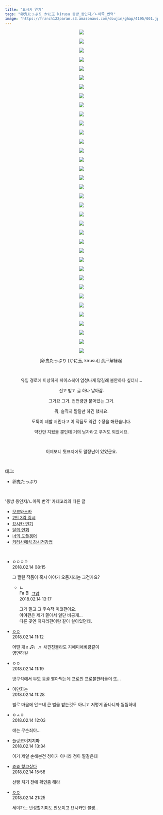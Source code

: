 ```yaml
---
title: "요시카 연기"
tags: "卵鬼たっぷり かに玉 kirusu 동방_동인지／ㄴ이쪽_번역"
image: "https://franch122paran.s3.amazonaws.com/doujin/ghap/4195/001.jpg"
---
```

<div class="article">
<p style="text-align: center; clear: none; float: none;"><img src="{{ site.imgserver7 }}/ghap/4195/001.jpg"/></p>
<p style="text-align: center; clear: none; float: none;"><img src="{{ site.imgserver7 }}/ghap/4195/002.jpg"/></p>
<p style="text-align: center; clear: none; float: none;"><img src="{{ site.imgserver7 }}/ghap/4195/003.jpg"/></p>
<p style="text-align: center; clear: none; float: none;"><img src="{{ site.imgserver7 }}/ghap/4195/004.jpg"/></p>
<p style="text-align: center; clear: none; float: none;"><img src="{{ site.imgserver7 }}/ghap/4195/005.jpg"/></p>
<p style="text-align: center; clear: none; float: none;"><img src="{{ site.imgserver7 }}/ghap/4195/006.jpg"/></p>
<p style="text-align: center; clear: none; float: none;"><img src="{{ site.imgserver7 }}/ghap/4195/007.jpg"/></p>
<p style="text-align: center; clear: none; float: none;"><img src="{{ site.imgserver7 }}/ghap/4195/008.jpg"/></p>
<p style="text-align: center; clear: none; float: none;"><img src="{{ site.imgserver7 }}/ghap/4195/009.jpg"/></p>
<p style="text-align: center; clear: none; float: none;"><img src="{{ site.imgserver7 }}/ghap/4195/010.jpg"/></p>
<p style="text-align: center; clear: none; float: none;"><img src="{{ site.imgserver7 }}/ghap/4195/011.jpg"/></p>
<p style="text-align: center; clear: none; float: none;"><img src="{{ site.imgserver7 }}/ghap/4195/012.jpg"/></p>
<p style="text-align: center; clear: none; float: none;"><img src="{{ site.imgserver7 }}/ghap/4195/013.jpg"/></p>
<p style="text-align: center; clear: none; float: none;"><img src="{{ site.imgserver7 }}/ghap/4195/014.jpg"/></p>
<p style="text-align: center; clear: none; float: none;"><img src="{{ site.imgserver7 }}/ghap/4195/015.jpg"/></p>
<p style="text-align: center; clear: none; float: none;"><img src="{{ site.imgserver7 }}/ghap/4195/016.jpg"/></p>
<p style="text-align: center; clear: none; float: none;"><img src="{{ site.imgserver7 }}/ghap/4195/017.jpg"/></p>
<p style="text-align: center; clear: none; float: none;"><img src="{{ site.imgserver7 }}/ghap/4195/018.jpg"/></p>
<p style="text-align: center; clear: none; float: none;"><img src="{{ site.imgserver7 }}/ghap/4195/019.jpg"/></p>
<p style="text-align: center; clear: none; float: none;"><img src="{{ site.imgserver7 }}/ghap/4195/020.jpg"/></p>
<p style="text-align: center; clear: none; float: none;"><img src="{{ site.imgserver7 }}/ghap/4195/021.jpg"/></p>
<p style="text-align: center; clear: none; float: none;"><img src="{{ site.imgserver7 }}/ghap/4195/022.jpg"/></p>
<p style="text-align: center; clear: none; float: none;"><img src="{{ site.imgserver7 }}/ghap/4195/023.jpg"/></p>
<p style="text-align: center; clear: none; float: none;"><img src="{{ site.imgserver7 }}/ghap/4195/024.jpg"/></p>
<p style="text-align: center; clear: none; float: none;"><img src="{{ site.imgserver7 }}/ghap/4195/025.jpg"/></p>
<p style="text-align: center; clear: none; float: none;"><img src="{{ site.imgserver7 }}/ghap/4195/026.jpg"/></p>
<p style="text-align: center; clear: none; float: none;"><img src="{{ site.imgserver7 }}/ghap/4195/027.jpg"/></p>
<p style="text-align: center; clear: none; float: none;"><img src="{{ site.imgserver7 }}/ghap/4195/028.jpg"/></p>
<p style="text-align: center; clear: none; float: none;"><img src="{{ site.imgserver7 }}/ghap/4195/029.jpg"/></p>
<p style="text-align: center; clear: none; float: none;"><img src="{{ site.imgserver7 }}/ghap/4195/030.jpg"/></p>
<p style="text-align: center; clear: none; float: none;"><img src="{{ site.imgserver7 }}/ghap/4195/031.jpg"/></p>
<p style="text-align: center; clear: none; float: none;"><img src="{{ site.imgserver7 }}/ghap/4195/032.jpg"/></p>
<p style="text-align: center; clear: none; float: none;"><img src="{{ site.imgserver7 }}/ghap/4195/033.jpg"/></p>
<p style="text-align: center; clear: none; float: none;"><img src="{{ site.imgserver7 }}/ghap/4195/034.jpg"/></p>
<p style="text-align: center; clear: none; float: none;"><img src="{{ site.imgserver7 }}/ghap/4195/035.jpg"/></p>
<p style="text-align: center; clear: none; float: none;"><img src="{{ site.imgserver7 }}/ghap/4195/036.jpg"/></p>
<p style="text-align: center; clear: none; float: none;">[卵鬼たっぷり (かに玉, kirusu)] 余尸解縁起 </p>
<p style="text-align: center; clear: none; float: none;"><br/></p>
<p style="text-align: center; clear: none; float: none;">유입 경로에 이상하게 페이스북이 엄청나게 많길래 불안하다 싶더니...</p>
<p style="text-align: center; clear: none; float: none;">신고 받고 글 하나 날아감.</p>
<p style="text-align: center; clear: none; float: none;">그거요 그거. 전연령만 붙어있는 그거.</p>
<p style="text-align: center; clear: none; float: none;">뭐, 솔직히 짤릴만 하긴 했지요.</p>
<p style="text-align: center; clear: none; float: none;">도둑이 제발 저린다고 이 작품도 약간 수정을 해뒀습니다.</p>
<p style="text-align: center; clear: none; float: none;">약간만 지웠을 뿐인데 거의 남자라고 우겨도 되겠네요.</p>
<p style="text-align: center; clear: none; float: none;"><br/></p>
<p style="text-align: center; clear: none; float: none;">이제보니 뒷표지에도 말장난이 있었군요.</p>
</div><br/>
<div class="tagTrail">
<p>태그: </p>
<ul>
<li>卵鬼たっぷり</li>
</ul>
</div><br/>
<div class="another">
<p>'동방 동인지/ㄴ이쪽 번역' 카테고리의 다른 글</p>
<ul>
<li><a href="/ghap_4198">모코와스카</a></li>
<li><a href="/ghap_4196">2인 3각 강시</a></li>
<li><a href="/ghap_4195">요시카 연기</a></li>
<li><a href="/ghap_4186">달의 연회</a></li>
<li><a href="/ghap_4158">너의 도플갱어</a></li>
<li><a href="/ghap_4148">키리사메식 강시건강법</a></li>
</ul>
</div><br/>
<div class="cb_module cb_fluid">
<div class="cb_wrt cb_profile">
<div class="comment">
<ul>
<li class="cb_thumb_off" id="comment15199395">
<div class="cb_comment_area">
<div class="cb_info_area">
<div class="cb_section">
<span class="cb_nick_name">ㅇㅇㅇㄹ</span>
</div>
<div class="cb_section">
<span class="cb_date">2018.02.14 08:15 </span>
</div>
</div>
<div class="cb_dsc_comment">
<p class="cb_dsc">
											그 짤린 작품이 혹시 아야가 오줌지리는 그건가요?
										</p>
</div>
<ul>
<li class="cb_thumb_off" id="comment15199541">
<span class="cb_bu_subnode">ㄴ</span>
<div class="cb_comment_area">
<div class="cb_info_area">
<div class="cb_section">
<span class="cb_nick_name"><img alt="Favicon of https://ghaptouhou.tistory.com" height="16" onerror="this.onerror=null;this.parentNode.removeChild(this)" src="https://ghaptouhou.tistory.com/favicon.ico" width="16"/> <img alt="BlogIcon" height="16" onerror="this.parentNode.removeChild(this)" src="https://ghaptouhou.tistory.com/index.gif" width="16"/> <a href="https://ghaptouhou.tistory.com" onclick="return openLinkInNewWindow(this)"> 그압</a><span class="tistoryProfileLayerTrigger" onclick='TistoryProfile.show(event, this, {"title":"\uc800\uae30 \uc774\uac70 \ub098\uc911\uc5d0 \uc218\uc815 \uac00\ub2a5\ud558\ub098\uc694","url":"https:\/\/ghap.tistory.com","nickname":"\uadf8\uc555","items":[]}); return false;'></span></span>
</div>
<div class="cb_section">
<span class="cb_date">2018.02.14 13:17 </span>
</div>
</div>
<div class="cb_dsc_comment">
<p class="cb_dsc">
																그거 말고 그 후속작 미코편이요.<br/>
아야편은 제가 쫄아서 일단 비공개...<br/>
다른 곳엔 히지리편이랑 같이 살아있던데.
															</p>
</div>
</div>
</li>
</ul>
</div></li>
<li class="cb_thumb_off" id="comment15199465">
<div class="cb_comment_area">
<div class="cb_info_area">
<div class="cb_section">
<span class="cb_nick_name"> <a href="http://http:/ㄱㄷ극딧ㅇ7z8au1bh" onclick="return openLinkInNewWindow(this)">ㅇㅇ</a></span>
</div>
<div class="cb_section">
<span class="cb_date">2018.02.14 11:12 </span>
</div>
</div>
<div class="cb_dsc_comment">
<p class="cb_dsc">
											어떤 개♬♫♩♬ 새낀진몰라도 지애미애비랑같이<br/>
영면하길
										</p>
</div>
</div></li>
<li class="cb_thumb_off" id="comment15199470">
<div class="cb_comment_area">
<div class="cb_info_area">
<div class="cb_section">
<span class="cb_nick_name">ㅇㅇ</span>
</div>
<div class="cb_section">
<span class="cb_date">2018.02.14 11:19 </span>
</div>
</div>
<div class="cb_dsc_comment">
<p class="cb_dsc">
											방구석에서 부모 등골 빨아먹는데 프로인 프로불편러들이 또...
										</p>
</div>
</div></li>
<li class="cb_thumb_off" id="comment15199473">
<div class="cb_comment_area">
<div class="cb_info_area">
<div class="cb_section">
<span class="cb_nick_name">이만화는</span>
</div>
<div class="cb_section">
<span class="cb_date">2018.02.14 11:28 </span>
</div>
</div>
<div class="cb_dsc_comment">
<p class="cb_dsc">
											별로 마음에 안드네 큰 벌을 받는것도 아니고 저렇게 끝나니까 찝찝하네
										</p>
</div>
</div></li>
<li class="cb_thumb_off" id="comment15199523">
<div class="cb_comment_area">
<div class="cb_info_area">
<div class="cb_section">
<span class="cb_nick_name">ㅇㅅㅇ</span>
</div>
<div class="cb_section">
<span class="cb_date">2018.02.14 12:03 </span>
</div>
</div>
<div class="cb_dsc_comment">
<p class="cb_dsc">
											얘는 무슨죄야...
										</p>
</div>
</div></li>
<li class="cb_thumb_off" id="comment15199549">
<div class="cb_comment_area">
<div class="cb_info_area">
<div class="cb_section">
<span class="cb_nick_name">플랑코이지지파</span>
</div>
<div class="cb_section">
<span class="cb_date">2018.02.14 13:34 </span>
</div>
</div>
<div class="cb_dsc_comment">
<p class="cb_dsc">
											이거 제일 손해본건 청아가 아니라 청아 딸같은대
										</p>
</div>
</div></li>
<li class="cb_thumb_off" id="comment15199621">
<div class="cb_comment_area">
<div class="cb_info_area">
<div class="cb_section">
<span class="cb_nick_name"> <a href="http://aaa" onclick="return openLinkInNewWindow(this)">죠죠 햝고싶다</a></span>
</div>
<div class="cb_section">
<span class="cb_date">2018.02.14 15:58 </span>
</div>
</div>
<div class="cb_dsc_comment">
<p class="cb_dsc">
											선빵 치기 전에 확인좀 해라 
										</p>
</div>
</div></li>
<li class="cb_thumb_off" id="comment15199751">
<div class="cb_comment_area">
<div class="cb_info_area">
<div class="cb_section">
<span class="cb_nick_name"> <a href="http://http:/ㄱㄷ극딧ㅇ7z8au1bh" onclick="return openLinkInNewWindow(this)">ㅇㅇ</a></span>
</div>
<div class="cb_section">
<span class="cb_date">2018.02.14 21:25 </span>
</div>
</div>
<div class="cb_dsc_comment">
<p class="cb_dsc">
											세이가는 반성할기미도 안보이고 요시카만 불쌍..
										</p>
</div>
</div></li>
</ul>
</div>
</div><!-- commentList close -->
</div><br/>
